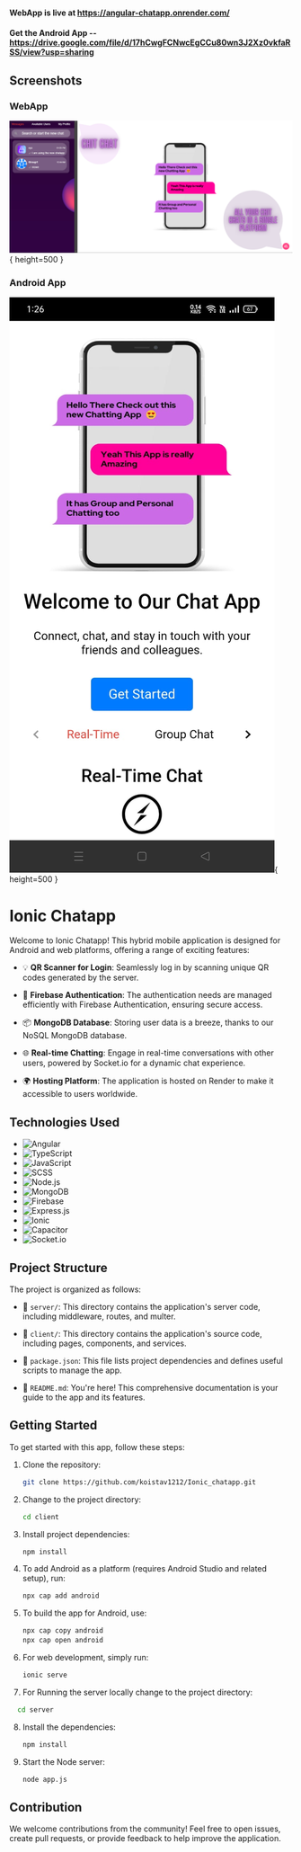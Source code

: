 #### WebApp is live at https://angular-chatapp.onrender.com/
#### Get the Android App -- https://drive.google.com/file/d/17hCwgFCNwcEgCCu80wn3J2Xz0vkfaRSS/view?usp=sharing

## Screenshots

### WebApp

![WebApp Screenshot](Screenshot%202023-10-12%20132441.png){ height=500 }

### Android App

![Android App Screenshot](mobile_start.jpg){ height=500 }

# Ionic Chatapp

Welcome to Ionic Chatapp! This hybrid mobile application is designed for Android and web platforms, offering a range of exciting features:

- 💡 **QR Scanner for Login**: Seamlessly log in by scanning unique QR codes generated by the server.

- 🔐 **Firebase Authentication**: The authentication needs are managed efficiently with Firebase Authentication, ensuring secure access.

- 📦 **MongoDB Database**: Storing user data is a breeze, thanks to our NoSQL MongoDB database.

- 🌐 **Real-time Chatting**: Engage in real-time conversations with other users, powered by Socket.io for a dynamic chat experience.

- 🌍 **Hosting Platform**: The application is hosted on Render to make it accessible to users worldwide.

## Technologies Used

- ![Angular](https://img.shields.io/badge/Angular-FF5733?style=for-the-badge&logo=angular&logoColor=white)
- ![TypeScript](https://img.shields.io/badge/TypeScript-3178C6?style=for-the-badge&logo=typescript&logoColor=white)
- ![JavaScript](https://img.shields.io/badge/JavaScript-F7DF1E?style=for-the-badge&logo=javascript&logoColor=black)
- ![SCSS](https://img.shields.io/badge/SCSS-CC6699?style=for-the-badge&logo=sass&logoColor=white)
- ![Node.js](https://img.shields.io/badge/Node.js-339933?style=for-the-badge&logo=node.js&logoColor=white)
- ![MongoDB](https://img.shields.io/badge/MongoDB-47A248?style=for-the-badge&logo=mongodb&logoColor=white)
- ![Firebase](https://img.shields.io/badge/Firebase-FFCA28?style=for-the-badge&logo=firebase&logoColor=black)
- ![Express.js](https://img.shields.io/badge/Express.js-000000?style=for-the-badge&logo=express&logoColor=white)
- ![Ionic](https://img.shields.io/badge/Ionic-3880FF?style=for-the-badge&logo=ionic&logoColor=white)
- ![Capacitor](https://img.shields.io/badge/Capacitor-4FC08D?style=for-the-badge&logo=capacitor&logoColor=white)
- ![Socket.io](https://img.shields.io/badge/Socket.io-010101?style=for-the-badge&logo=socket.io&logoColor=white)

## Project Structure

The project is organized as follows:

- 📁 `server/`: This directory contains the application's server code, including middleware, routes, and multer.

- 📄 `client/`: This directory contains the application's source code, including pages, components, and services.

- 📄 `package.json`: This file lists project dependencies and defines useful scripts to manage the app.

- 📄 `README.md`: You're here! This comprehensive documentation is your guide to the app and its features.

## Getting Started

To get started with this app, follow these steps:

1. Clone the repository:

   ```bash
   git clone https://github.com/koistav1212/Ionic_chatapp.git
   ```

2. Change to the project directory:

   ```bash
   cd client
   ```

3. Install project dependencies:

   ```bash
   npm install
   ```

4. To add Android as a platform (requires Android Studio and related setup), run:

   ```bash
   npx cap add android
   ```

5. To build the app for Android, use:

   ```bash
   npx cap copy android
   npx cap open android
   ```

6. For web development, simply run:

   ```bash
   ionic serve
   ```
7. For Running the server locally change to the project directory:
 ```bash
   cd server
   ```
8. Install the dependencies:
   ```bash
   npm install
   ```
9. Start the Node server:
   ```bash
   node app.js
   ```


## Contribution

We welcome contributions from the community! Feel free to open issues, create pull requests, or provide feedback to help improve the application.

